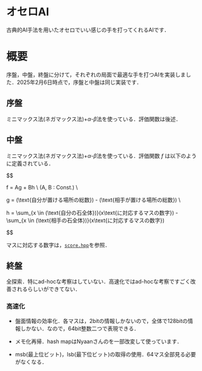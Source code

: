 # オセロAI

古典的AI手法を用いたオセロでいい感じの手を打ってくれるAIです．

# 概要

序盤，中盤，終盤に分けて，それぞれの局面で最適な手を打つAIを実装しました．2025年2月6日時点で，序盤と中盤は同じ実装です．

## 序盤

ミニマックス法(ネガマックス法)+$\alpha$-$\beta$法を使っている．評価関数は後述．

## 中盤

ミニマックス法(ネガマックス法)+$\alpha$-$\beta$法を使っている．評価関数 $f$ は以下のように定義されている．

$$

f = Ag + Bh \ (A, B : Const.) \\

g = (\text{自分が置ける場所の総数}) - (\text{相手が置ける場所の総数}) \\

h = \sum_{x \in (\text{自分の石全体})}(x\text{に対応するマスの数字}) - \sum_{x \in (\text{相手の石全体})}(x\text{に対応するマスの数字})

$$

マスに対応する数字は，[`score.hpp`](score.hpp)を参照．

## 終盤

全探索．特にad-hocな考察はしていない．高速化ではad-hocな考察ですごく改善されるらしいができてない．

### 高速化

- 盤面情報の効率化．各マスは，2bitの情報しかないので，全体で128bitの情報しかない．なので，64bit整数二つで表現できる．

- メモ化再帰．hash mapはNyaanさんのを一部改変して使っています．

- msb(最上位ビット)，lsb(最下位ビット)の取得の使用．64マス全部見る必要がなくなる．